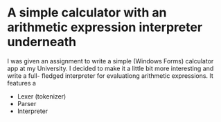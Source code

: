 # A simple calculator with an arithmetic expression interpreter underneath
I was given an assignment to write a simple (Windows Forms) calculator app at my
University. I decided to make it a little bit more interesting and write a full-
fledged interpreter for evaluationg arithmetic expressions. It features a
- Lexer (tokenizer)
- Parser
- Interpreter